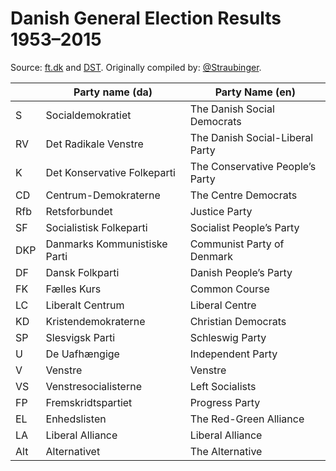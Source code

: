 Danish General Election Results 1953–2015
=========================================
Source: [ft.dk][ft] and [DST][dst].
Originally compiled by: [@Straubinger][].

|     | Party name (da) | Party Name (en)
|:----|-----------------|----------------
| S   | Socialdemokratiet            | The Danish Social Democrats
| RV  | Det Radikale Venstre         | The Danish Social-Liberal Party
| K   | Det Konservative Folkeparti  | The Conservative People’s Party
| CD  | Centrum-Demokraterne         | The Centre Democrats
| Rfb | Retsforbundet                | Justice Party
| SF  | Socialistisk Folkeparti      | Socialist People’s Party
| DKP | Danmarks Kommunistiske Parti | Communist Party of Denmark
| DF  | Dansk Folkparti              | Danish People’s Party
| FK  | Fælles Kurs                  | Common Course
| LC  | Liberalt Centrum             | Liberal Centre
| KD  | Kristendemokraterne          | Christian Democrats
| SP  | Slesvigsk Parti              | Schleswig Party
| U   | De Uafhængige                | Independent Party
| V   | Venstre                      | Venstre
| VS  | Venstresocialisterne         | Left Socialists
| FP  | Fremskridtspartiet           | Progress Party
| EL  | Enhedslisten                 | The Red-Green Alliance
| LA  | Liberal Alliance             | Liberal Alliance
| Alt | Alternativet                 | The Alternative


[ft]:  http://www.ft.dk/Folketinget/Oplysningen/Valg/ValgresultaterDK.aspx
[dst]: http://www.dst.dk/da/Statistik/Publikationer/VisPub.aspx?cid=020213
[@straubinger]: https://github.com/straubinger

